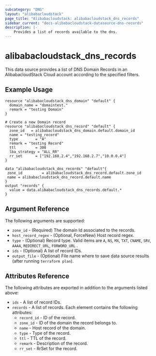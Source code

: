 ```yaml
---
subcategory: "DNS"
layout: "alibabacloudstack"
page_title: "Alibabacloudstack: alibabacloudstack_dns_records"
sidebar_current: "docs-alibabacloudstack-datasource-dns-records"
description: |-
    Provides a list of records available to the dns.
---
```


# alibabacloudstack\_dns\_records

This data source provides a list of DNS Domain Records in an AlibabacloudStack Cloud account according to the specified filters.

## Example Usage

```
resource "alibabacloudstack_dns_domain" "default" {
  domain_name = "domaintest."
  remark = "testing Domain"
}

# Create a new Domain record
resource "alibabacloudstack_dns_record" "default" {
  zone_id   = alibabacloudstack_dns_domain.default.domain_id
  name = "testing_record"
  type        = "A"
  remark = "testing Record"
  ttl         = 300
  lba_strategy = "ALL_RR"
  rr_set      = ["192.168.2.4","192.168.2.7","10.0.0.4"]
}

data "alibabacloudstack_dns_records" "default"{
 zone_id         = alibabacloudstack_dns_record.default.zone_id
 name = alibabacloudstack_dns_record.default.name
}
output "records" {
  value = data.alibabacloudstack_dns_records.default.*
}
```

## Argument Reference

The following arguments are supported:

* `zone_id` - (Required) The domain Id associated to the records.
* `host_record_regex` - (Optional, ForceNew) Host record regex.
* `type` - (Optional) Record type. Valid items are `A`, `NS`, `MX`, `TXT`, `CNAME`, `SRV`, `AAAA`, `REDIRECT_URL`, `FORWORD_URL` .
* `ids` - (Optional) A list of record IDs.
* `output_file` - (Optional) File name where to save data source results (after running `terraform plan`).


## Attributes Reference

The following attributes are exported in addition to the arguments listed above:

* `ids` - A list of record IDs. 
* `records` - A list of records. Each element contains the following attributes:
  * `record_id` - ID of the record.
  * `zone_id` - ID of the domain the record belongs to.
  * `name` - Host record of the domain.
  * `type` - Type of the record.
  * `ttl` - TTL of the record.
  * `remark` - Description of the record.
  * `rr_set` - RrSet for the record.

